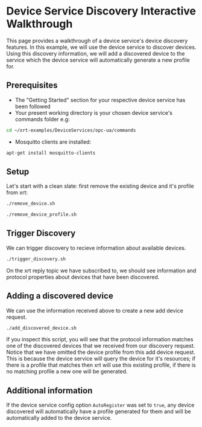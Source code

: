 # Device Service Discovery Interactive Walkthrough

This page provides a walkthrough of a device service's device discovery features. In this example, we will use the device service to discover devices. Using this discovery information, we will add a discovered device to the service which the device service will automatically generate a new profile for.

## Prerequisites

* The "Getting Started" section for your respective device service has been followed 
* Your present working directory is your chosen device service's commands folder e.g:

```bash
cd ~/xrt-examples/DeviceServices/opc-ua/commands
```

* Mosquitto clients are installed:

```bash
apt-get install mosquitto-clients
```

## Setup

Let's start with a clean slate: first remove the existing device and it's profile from xrt:

```bash
./remove_device.sh
```
```bash
./remove_device_profile.sh
```

## Trigger Discovery

We can trigger discovery to recieve information about available devices.
```bash
./trigger_discovery.sh
```

On the xrt reply topic we have subscribed to, we should see information and protocol properties about devices that have been discovered.

## Adding a discovered device

We can use the information received above to create a new add device request.

```bash
./add_discovered_device.sh
```
If you inspect this script, you will see that the protocol information matches one of the discovered devices that we received from our discovery request. Notice that we have omitted the device profile from this add device request. This is because the device service will query the device for it's resources; if there is a profile that matches then xrt will use this existing profile, if there is no matching profile a new one will be generated.  

## Additional information

If the device service config option `AutoRegister` was set to `true`, any device discovered will automatically have a profile generated for them and will be automatically added to the device service.
